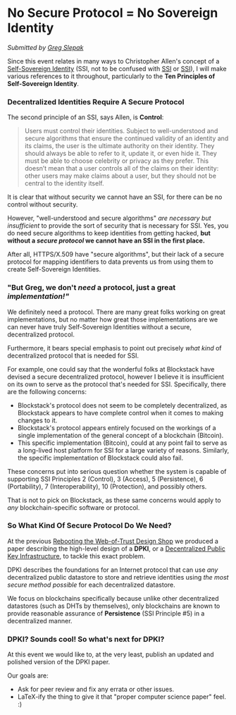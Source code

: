 # No Secure Protocol = No Sovereign Identity

_Submitted by [Greg Slepak](https://twitter.com/taoeffect)_

Since this event relates in many ways to Christopher Allen's concept of a [Self-Sovereign Identity](http://www.lifewithalacrity.com/2016/04/the-path-to-self-soverereign-identity.html) (SSI, not to be confused with [SSI](https://en.wikipedia.org/wiki/Supplemental_Security_Income) or [SSI](http://nginx.org/en/docs/http/ngx_http_ssi_module.html)), I will make various references to it throughout, particularly to the __Ten Principles of Self-Sovereign Identity__.

### Decentralized Identities Require A Secure Protocol

The second principle of an SSI, says Allen, is __Control__:

> Users must control their identities. Subject to well-understood and secure algorithms that ensure the continued validity of an identity and its claims, the user is the ultimate authority on their identity. They should always be able to refer to it, update it, or even hide it. They must be able to choose celebrity or privacy as they prefer. This doesn’t mean that a user controls all of the claims on their identity: other users may make claims about a user, but they should not be central to the identity itself.

It is clear that without security we cannot have an SSI, for there can be no control without security.

However, "well-understood and secure algorithms" _are necessary but insufficient_ to provide the sort of security that is necessary for SSI. Yes, you do need secure algorithms to keep identities from getting hacked, __but without a *secure protocol* we cannot have an SSI in the first place.__

After all, HTTPS/X.509 have "secure algorithms", but their lack of a secure protocol for mapping identifiers to data prevents us from using them to create Self-Sovereign Identities.

### "But Greg, we don't _need_ a protocol, just a great _implementation!"_

We definitely need a protocol. There are many great folks working on great implementations, but no matter how great those implementations are we can never have truly Self-Sovereign Identities without a secure, decentralized protocol.

Furthermore, it bears special emphasis to point out precisely _what kind_ of decentralized protocol that is needed for SSI.

For example, one could say that the wonderful folks at Blockstack have devised a secure decentralized protocol, however I believe it is insufficient on its own to serve as the protocol that's needed for SSI. Specifically, there are the following concerns:

- Blockstack's protocol does not seem to be completely decentralized, as Blockstack appears to have complete control when it comes to making changes to it.
- Blockstack's protocol appears entirely focused on the workings of a single implementation of the general concept of a blockchain (Bitcoin).
- This specific implementation (Bitcoin), could at any point fail to serve as a long-lived host platform for SSI for a large variety of reasons. Similarly, the specific implementation of Blockstack could also fail.

These concerns put into serious question whether the system is capable of supporting SSI Principles 2 (Control), 3 (Access), 5 (Persistence), 6 (Portability), 7 (Interoperability), 10 (Protection), and possibly others.

That is not to pick on Blockstack, as these same concerns would apply to _any_ blockchain-specific software or protocol.

### So What Kind Of Secure Protocol Do We Need?

At the previous [Rebooting the Web-of-Trust Design Shop](http://www.weboftrust.info/event-2015-sf) we produced a paper describing the high-level design of a __DPKI__, or a [Decentralized Public Key Infrastructure](https://github.com/WebOfTrustInfo/rebooting-the-web-of-trust/blob/master/final-documents/dpki.pdf), to tackle this exact problem.

DPKI describes the foundations for an Internet protocol that can use _any_ decentralized public datastore to store and retrieve identities using _the most secure method possible_ for each decentralized datastore.

We focus on blockchains specifically because unlike other decentralized datastores (such as DHTs by themselves), only blockchains are known to provide reasonable assurance of __Persistence__ (SSI Principle #5) in a decentralized manner.

### DPKI? Sounds cool! So what's next for DPKI?

At this event we would like to, at the very least, publish an updated and polished version of the DPKI paper.

Our goals are:

- Ask for peer review and fix any errata or other issues.
- LaTeX-ify the thing to give it that "proper computer science paper" feel. :)
